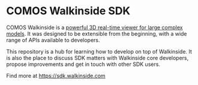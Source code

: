 # COMOS Walkinside SDK

COMOS Walkinside is a [powerful 3D real-time viewer for large complex models](http://walkinside.com).
It was designed to be extensible from the beginning, with a wide range of APIs available to developers. 

This repository is a hub for learning how to develop on top of Walkinside.
It is also the place to discuss SDK matters with Walkinside core developers,
propose improvements and get in touch with other SDK users.

Find more at https://sdk.walkinside.com

